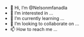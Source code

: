 - 👋 Hi, I’m @Nelsonmfanadla
- 👀 I’m interested in ...
- 🌱 I’m currently learning ...
- 💞️ I’m looking to collaborate on ...
- 📫 How to reach me ...

<!---
Nelsonmfanadla/Nelsonmfanadla is a ✨ special ✨ repository because its `README.md` (this file) appears on your GitHub profile.
You can click the Preview link to take a look at your changes.
--->
